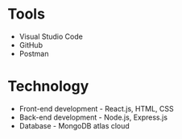 # Tools

- Visual Studio  Code
- GitHub
- Postman

# Technology

- Front-end development - React.js, HTML, CSS
- Back-end development - Node.js, Express.js
- Database - MongoDB atlas cloud
